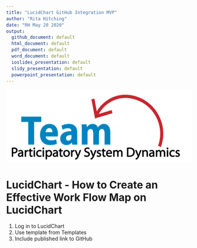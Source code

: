 ```yaml
---
title: "LucidChart GitHub Integration MVP"
author: "Rita Hitching"
date: "RH May 20 2020"
output: 
  github_document: default
  html_document: default
  pdf_document: default
  word_document: default
  ioslides_presentation: default
  slidy_presentation: default
  powerpoint_presentation: default   
---
```



<img src = "https://github.com/lzim/teampsd/blob/teampsd_style/teampsd_logo/team_psd_logo_sm.png"
     height = "200" width = "600">  


# LucidChart - How to Create an Effective Work Flow Map on LucidChart

1. Log in to LucidChart
2. Use template from Templates
3. Include published link to GitHub
